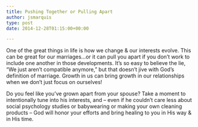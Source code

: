 ```yaml
---
title: Pushing Together or Pulling Apart
author: jsmarquis
type: post
date: 2014-12-28T01:15:00+00:00

---
```

One of the great things in life is how we change & our interests evolve. This can be great for our marriages&#8230;or it can pull you apart if you don&#8217;t work to include one another in those developments. It&#8217;s so easy to believe the lie, &#8220;We just aren&#8217;t compatible anymore,&#8221; but that doesn&#8217;t jive with God&#8217;s definition of marriage. Growth in us can bring growth in our relationships when we don&#8217;t just focus on ourselves!

Do you feel like you&#8217;ve grown apart from your spouse? Take a moment to intentionally tune into his interests, and &#8211; even if he couldn&#8217;t care less about social psychology studies or babywearing or making your own cleaning products &#8211; God will honor your efforts and bring healing to you in His way & in His time.
